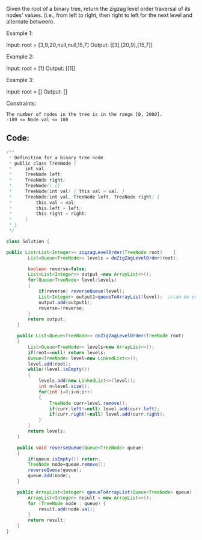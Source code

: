 Given the root of a binary tree, return the zigzag level order traversal of its nodes' values. (i.e., from left to right, then right to left for the next level and alternate between).

 

Example 1:

Input: root = [3,9,20,null,null,15,7]
Output: [[3],[20,9],[15,7]]

Example 2:

Input: root = [1]
Output: [[1]]

Example 3:

Input: root = []
Output: []

 

Constraints:

    The number of nodes in the tree is in the range [0, 2000].
    -100 <= Node.val <= 100
## Code:
``` java
/**
 * Definition for a binary tree node.
 * public class TreeNode {
 *     int val;
 *     TreeNode left;
 *     TreeNode right;
 *     TreeNode() {}
 *     TreeNode(int val) { this.val = val; }
 *     TreeNode(int val, TreeNode left, TreeNode right) {
 *         this.val = val;
 *         this.left = left;
 *         this.right = right;
 *     }
 * }
 */

class Solution {

public List<List<Integer>> zigzagLevelOrder(TreeNode root)    {
        List<Queue<TreeNode>> levels = doZigZagLevelOrder(root);

        boolean reverse=false;
        List<List<Integer>> output =new ArrayList<>();
        for(Queue<TreeNode> level:levels)
        {                     
            if(reverse) reverseQueue(level);
            List<Integer> output1=queueToArrayList(level);  //can be used as levelorder without reversing
            output.add(output1);
            reverse=!reverse;
        }
        return output;
    }

    public List<Queue<TreeNode>> doZigZagLevelOrder(TreeNode root)
    {
        List<Queue<TreeNode>> levels=new ArrayList<>();
        if(root==null) return levels;
        Queue<TreeNode> level=new LinkedList<>();
        level.add(root);
        while(!level.isEmpty())
        {
            levels.add(new LinkedList<>(level));
            int n=level.size();
            for(int i=0;i<n;i++)
            {
                TreeNode curr=level.remove();
                if(curr.left!=null) level.add(curr.left);
                if(curr.right!=null) level.add(curr.right); 
            }
        }
        return levels;
    }

    public void reverseQueue(Queue<TreeNode> queue)
    {
        if(queue.isEmpty()) return;
        TreeNode node=queue.remove();
        reverseQueue(queue);
        queue.add(node);
    }

    public ArrayList<Integer> queueToArrayList(Queue<TreeNode> queue) {
        ArrayList<Integer> result = new ArrayList<>();
        for (TreeNode node : queue) {
            result.add(node.val);
        }
        return result;
    }
}
```

    
